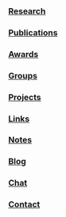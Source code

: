 ### [Research](/research)

### [Publications](/publications)

### [Awards](/awards)

### [Groups](/groups)

### [Projects](/projects)

### [Links](/links)

### [Notes](/notes)

### [Blog](/blog)

### [Chat](/chat)

### [Contact](/contact)